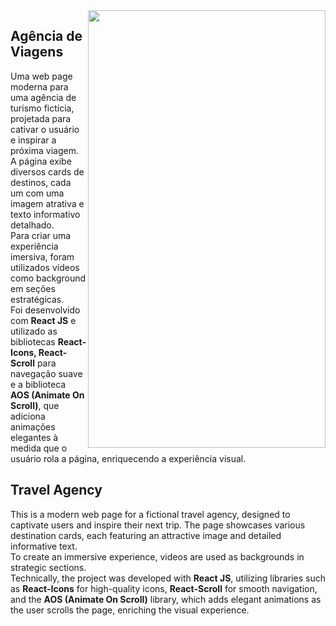 <img align="right" height="700" width="380" src="https://github.com/user-attachments/assets/7672c145-fe9a-4fd7-abb7-a1d03a334065">

## Agência de Viagens

Uma web page moderna para uma agência de turismo fictícia, projetada para cativar o usuário e inspirar a próxima viagem. A página exibe diversos cards de destinos, cada um com uma imagem atrativa e texto informativo detalhado.<br>
Para criar uma experiência imersiva, foram utilizados vídeos como background em seções estratégicas.<br>
Foi desenvolvido com **React JS** e utilizado as bibliotecas **React-Icons, React-Scroll** para navegação suave e a biblioteca **AOS (Animate On Scroll)**, que adiciona animações elegantes à medida que o usuário rola a página, enriquecendo a experiência visual.

## Travel Agency
This is a modern web page for a fictional travel agency, designed to captivate users and inspire their next trip. The page showcases various destination cards, each featuring an attractive image and detailed informative text.<br>
To create an immersive experience, videos are used as backgrounds in strategic sections.<br>
Technically, the project was developed with **React JS**, utilizing libraries such as **React-Icons** for high-quality icons, **React-Scroll** for smooth navigation, and the **AOS (Animate On Scroll)** library, which adds elegant animations as the user scrolls the page, enriching the visual experience.

